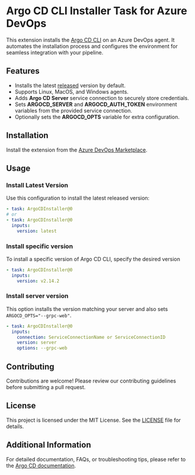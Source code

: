 # Argo CD CLI Installer Task for Azure DevOps

This extension installs the [Argo CD CLI](https://argo-cd.readthedocs.io/en/stable/) on an Azure DevOps agent.
It automates the installation process and configures the environment for seamless integration with your pipeline.

## Features

- Installs the latest [released](https://github.com/argoproj/argo-cd/releases) version by default.
- Supports Linux, MacOS, and Windows agents.
- Adds **Argo CD Server** service connection to securely store credentials.
- Sets **ARGOCD_SERVER** and **ARGOCD_AUTH_TOKEN** environment variables from the provided service connection.
- Optionally sets the **ARGOCD_OPTS** variable for extra configuration.

## Installation

Install the extension from the [Azure DevOps Marketplace](https://marketplace.visualstudio.com/items/bonddim.argocd-installer).

## Usage

### Install Latest Version

Use this configuration to install the latest released version:

```yaml
- task: ArgoCDInstaller@0
# or
- task: ArgoCDInstaller@0
  inputs:
    version: latest
```

### Install specific version

To install a specific version of Argo CD CLI, specify the desired version

```yaml
- task: ArgoCDInstaller@0
  inputs:
    version: v2.14.2
```

### Install server version

This option installs the version matching your server and also sets `ARGOCD_OPTS="--grpc-web"`.

```yaml
- task: ArgoCDInstaller@0
  inputs:
    connection: ServiceConnectionName or ServiceConnectionID
    version: server
    options: --grpc-web
```

## Contributing

Contributions are welcome! Please review our contributing guidelines before submitting a pull request.

## License

This project is licensed under the MIT License. See the [LICENSE](LICENSE) file for details.

## Additional Information

For detailed documentation, FAQs, or troubleshooting tips, please refer to the [Argo CD documentation](https://argo-cd.readthedocs.io/en/stable/).
